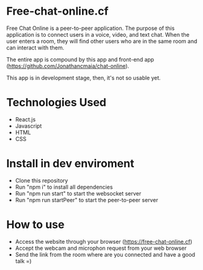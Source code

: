 # Free-chat-online.cf

Free Chat Online is a peer-to-peer application. The purpose of this application is to connect users in a voice, video, and text chat. When the user enters a room, they will find other users who are in the same room and can interact with them.

The entire app is compound by this app and front-end app (https://github.com/Jonathancmaia/chat-online).

This app is in development stage, then, it's not so usable yet.

# Technologies Used

- React.js
- Javascript
- HTML
- CSS

# Install in dev enviroment

- Clone this repository
- Run "npm i" to install all dependencies
- Run "npm run start" to start the websocket server
- Run "npm run startPeer" to start the peer-to-peer server

# How to use

- Access the website through your browser (https://free-chat-online.cf)
- Accept the webcam and microphon request from your web browser
- Send the link from the room where are you connected and have a good talk =)
